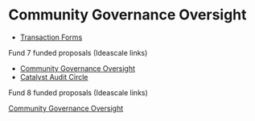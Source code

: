 # Community Governance Oversight

- [Transaction Forms](https://github.com/treasuryguild/Community-Governance-Oversight/issues/new/choose)

Fund 7 funded proposals (Ideascale links)

- [Community Governance Oversight](https://cardano.ideascale.com/c/idea/383517)
- [Catalyst Audit Circle](https://cardano.ideascale.com/c/idea/381354)

Fund 8 funded proposals (Ideascale links)

[Community Governance Oversight](https://cardano.ideascale.com/c/idea/398225)




